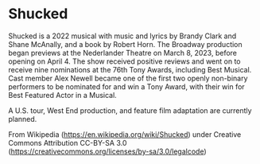 # Shucked

Shucked is a 2022 musical with music and lyrics by Brandy Clark and Shane McAnally, and a book by Robert Horn. The Broadway production began previews at the Nederlander Theatre on March 8, 2023, before opening on April 4. The show received positive reviews and went on to receive nine nominations at the 76th Tony Awards, including Best Musical. Cast member Alex Newell became one of the first two openly non-binary performers to be nominated for and win a Tony Award, with their win for Best Featured Actor in a Musical.

A U.S. tour, West End production, and feature film adaptation are currently planned.

From Wikipedia (https://en.wikipedia.org/wiki/Shucked) under Creative Commons Attribution CC-BY-SA 3.0 (https://creativecommons.org/licenses/by-sa/3.0/legalcode)
